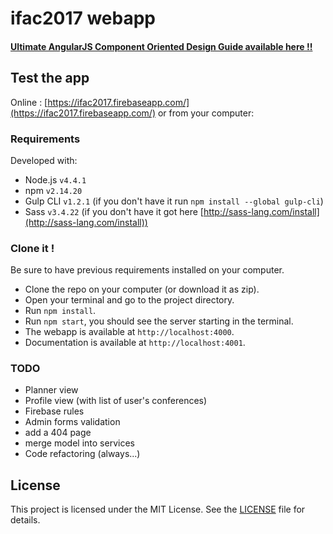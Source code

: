 # ifac2017 webapp

#### [Ultimate AngularJS Component Oriented Design Guide available here !!](http://gautierdelorme.com/2016/04/20/ultimate-angularjs-component-oriented-design-guide.html)


## Test the app
Online : [https://ifac2017.firebaseapp.com/](https://ifac2017.firebaseapp.com/) or from your computer:

### Requirements
Developed with:
- Node.js `v4.4.1`
- npm `v2.14.20`
- Gulp CLI `v1.2.1` (if you don't have it run `npm install --global gulp-cli`)
- Sass `v3.4.22` (if you don't have it got here [http://sass-lang.com/install](http://sass-lang.com/install))

### Clone it !
Be sure to have previous requirements installed on your computer.
- Clone the repo on your computer (or download it as zip).
- Open your terminal and go to the project directory.
- Run `npm install`.
- Run `npm start`, you should see the server starting in the terminal.
- The webapp is available at `http://localhost:4000`.
- Documentation is available at `http://localhost:4001`.

### TODO

- Planner view
- Profile view (with list of user's conferences)
- Firebase rules
- Admin forms validation
- add a 404 page
- merge model into services
- Code refactoring (always...)

## License
This project is licensed under the MIT License. See the [LICENSE](LICENSE) file for details.
